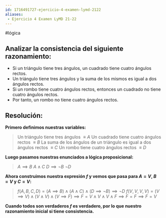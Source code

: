 ```yaml
---
id: 1716491727-ejercicio-4-examen-lymd-2122
aliases:
 - Ejercicio 4 Examen LyMD 21-22
---
```


#lógica 
## Analizar la consistencia del siguiente razonamiento:

- Si un triángulo tiene tres ángulos, un cuadrado tiene cuatro ángulos rectos.
- Un triángulo tiene tres ángulos y la suma de los mismos es igual a dos ángulos rectos.
- Si un rombo tiene cuatro ángulos rectos, entonces un cuadrado no tiene cuatro ángulos rectos.
- Por tanto, un rombo no tiene cuatro ángulos rectos.

## Resolución:

**Primero definimos nuestras variables:**

>Un triángulo tiene tres ángulos $\equiv A$
>Un cuadrado tiene cuatro ángulos rectos $\equiv B$
>La suma de los ángulos de un triángulo es igual a dos ángulos rectos $\equiv C$
>Un rombo tiene cuatro ángulos rectos $\equiv D$

**Luego pasamos nuestras enunciados a lógica proposicional:**

>$A \implies B$
>$A \land C$
>$D \implies \lnot B$
>$\lnot D$

**Ahora construimos nuestra expresión $f$ y vemos que pasa para $A = V$, $B = V$ y $C = V$:**

>$f(A, B, C, D) = (A \implies B) \land (A \land C) \land (D \implies \lnot B) \implies \lnot D$
>$f(V, V, V, V) = (V \implies V) \land (V \land V) \land (V \implies F) \implies F = V \land V \land V \land F \implies F = F \implies F = V$ 

**Cuando todos son verdaderos $f$ es verdadero, por lo que nuestro razonamiento inicial si tiene consistencia.**